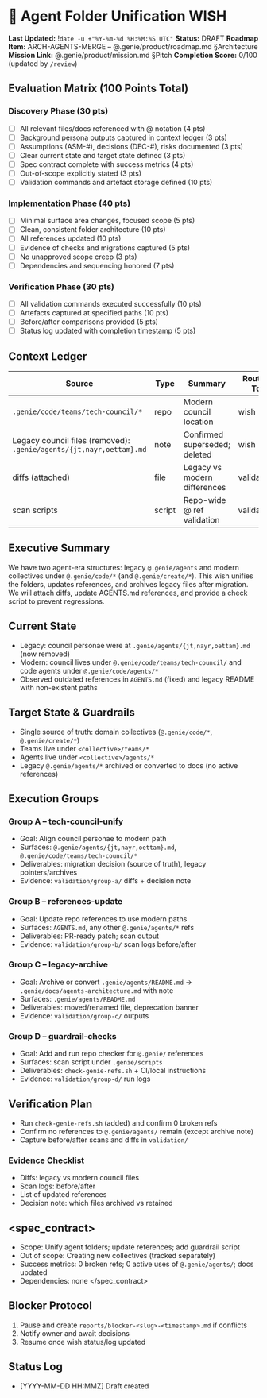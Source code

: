 # 🧞 Agent Folder Unification WISH
**Last Updated:** !`date -u +"%Y-%m-%d %H:%M:%S UTC"`
**Status:** DRAFT
**Roadmap Item:** ARCH-AGENTS-MERGE – @.genie/product/roadmap.md §Architecture
**Mission Link:** @.genie/product/mission.md §Pitch
**Completion Score:** 0/100 (updated by `/review`)

## Evaluation Matrix (100 Points Total)

### Discovery Phase (30 pts)
- [ ] All relevant files/docs referenced with @ notation (4 pts)
- [ ] Background persona outputs captured in context ledger (3 pts)
- [ ] Assumptions (ASM-#), decisions (DEC-#), risks documented (3 pts)
- [ ] Clear current state and target state defined (3 pts)
- [ ] Spec contract complete with success metrics (4 pts)
- [ ] Out-of-scope explicitly stated (3 pts)
- [ ] Validation commands and artefact storage defined (10 pts)

### Implementation Phase (40 pts)
- [ ] Minimal surface area changes, focused scope (5 pts)
- [ ] Clean, consistent folder architecture (10 pts)
- [ ] All references updated (10 pts)
- [ ] Evidence of checks and migrations captured (5 pts)
- [ ] No unapproved scope creep (3 pts)
- [ ] Dependencies and sequencing honored (7 pts)

### Verification Phase (30 pts)
- [ ] All validation commands executed successfully (10 pts)
- [ ] Artefacts captured at specified paths (10 pts)
- [ ] Before/after comparisons provided (5 pts)
- [ ] Status log updated with completion timestamp (5 pts)

## Context Ledger
| Source | Type | Summary | Routed To |
| --- | --- | --- | --- |
| `.genie/code/teams/tech-council/*` | repo | Modern council location | wish |
| Legacy council files (removed): `.genie/agents/{jt,nayr,oettam}.md` | note | Confirmed superseded; deleted | wish |
| diffs (attached) | file | Legacy vs modern differences | validation |
| scan scripts | script | Repo-wide @ ref validation | validation |

## Executive Summary
We have two agent-era structures: legacy `@.genie/agents` and modern collectives under `@.genie/code/*` (and `@.genie/create/*`). This wish unifies the folders, updates references, and archives legacy files after migration. We will attach diffs, update AGENTS.md references, and provide a check script to prevent regressions.

## Current State
- Legacy: council personae were at `.genie/agents/{jt,nayr,oettam}.md` (now removed)
- Modern: council lives under `@.genie/code/teams/tech-council/` and code agents under `@.genie/code/agents/*`
- Observed outdated references in `AGENTS.md` (fixed) and legacy README with non-existent paths

## Target State & Guardrails
- Single source of truth: domain collectives (`@.genie/code/*`, `@.genie/create/*`)
- Teams live under `<collective>/teams/*`
- Agents live under `<collective>/agents/*`
- Legacy `@.genie/agents/*` archived or converted to docs (no active references)

## Execution Groups
### Group A – tech-council-unify
- Goal: Align council personae to modern path
- Surfaces: `@.genie/agents/{jt,nayr,oettam}.md`, `@.genie/code/teams/tech-council/*`
- Deliverables: migration decision (source of truth), legacy pointers/archives
- Evidence: `validation/group-a/` diffs + decision note

### Group B – references-update
- Goal: Update repo references to use modern paths
- Surfaces: `AGENTS.md`, any other `@.genie/agents/*` refs
- Deliverables: PR-ready patch; scan output
- Evidence: `validation/group-b/` scan logs before/after

### Group C – legacy-archive
- Goal: Archive or convert `.genie/agents/README.md` → `.genie/docs/agents-architecture.md` with note
- Surfaces: `.genie/agents/README.md`
- Deliverables: moved/renamed file, deprecation banner
- Evidence: `validation/group-c/` outputs

### Group D – guardrail-checks
- Goal: Add and run repo checker for `@.genie/` references
- Surfaces: scan script under `.genie/scripts`
- Deliverables: `check-genie-refs.sh` + CI/local instructions
- Evidence: `validation/group-d/` run logs

## Verification Plan
- Run `check-genie-refs.sh` (added) and confirm 0 broken refs
- Confirm no references to `@.genie/agents/` remain (except archive note)
- Capture before/after scans and diffs in `validation/`

### Evidence Checklist
- Diffs: legacy vs modern council files
- Scan logs: before/after
- List of updated references
- Decision note: which files archived vs retained

## <spec_contract>
- Scope: Unify agent folders; update references; add guardrail script
- Out of scope: Creating new collectives (tracked separately)
- Success metrics: 0 broken refs; 0 active uses of `@.genie/agents/`; docs updated
- Dependencies: none
</spec_contract>

## Blocker Protocol
1. Pause and create `reports/blocker-<slug>-<timestamp>.md` if conflicts
2. Notify owner and await decisions
3. Resume once wish status/log updated

## Status Log
- [YYYY-MM-DD HH:MMZ] Draft created
